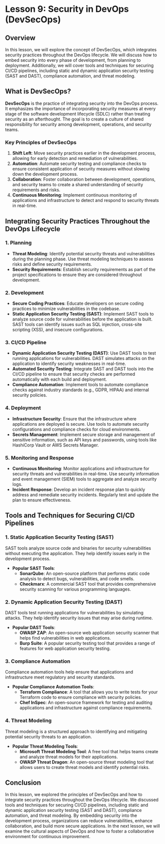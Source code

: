 # Lesson 9: Security in DevOps (DevSecOps)

## Overview

In this lesson, we will explore the concept of DevSecOps, which integrates security practices throughout the DevOps lifecycle. We will discuss how to embed security into every phase of development, from planning to deployment. Additionally, we will cover tools and techniques for securing CI/CD pipelines, including static and dynamic application security testing (SAST and DAST), compliance automation, and threat modeling.

## What is DevSecOps?

**DevSecOps** is the practice of integrating security into the DevOps process. It emphasizes the importance of incorporating security measures at every stage of the software development lifecycle (SDLC) rather than treating security as an afterthought. The goal is to create a culture of shared responsibility for security among development, operations, and security teams.

### Key Principles of DevSecOps

1. **Shift Left**: Move security practices earlier in the development process, allowing for early detection and remediation of vulnerabilities.
2. **Automation**: Automate security testing and compliance checks to ensure consistent application of security measures without slowing down the development process.
3. **Collaboration**: Foster collaboration between development, operations, and security teams to create a shared understanding of security requirements and risks.
4. **Continuous Monitoring**: Implement continuous monitoring of applications and infrastructure to detect and respond to security threats in real-time.

## Integrating Security Practices Throughout the DevOps Lifecycle

### 1. Planning

- **Threat Modeling**: Identify potential security threats and vulnerabilities during the planning phase. Use threat modeling techniques to assess risks and define security requirements.
- **Security Requirements**: Establish security requirements as part of the project specifications to ensure they are considered throughout development.

### 2. Development

- **Secure Coding Practices**: Educate developers on secure coding practices to minimize vulnerabilities in the codebase.
- **Static Application Security Testing (SAST)**: Implement SAST tools to analyze source code for vulnerabilities before the application is built. SAST tools can identify issues such as SQL injection, cross-site scripting (XSS), and insecure configurations.

### 3. CI/CD Pipeline

- **Dynamic Application Security Testing (DAST)**: Use DAST tools to test running applications for vulnerabilities. DAST simulates attacks on the application to identify security weaknesses in real-time.
- **Automated Security Testing**: Integrate SAST and DAST tools into the CI/CD pipeline to ensure that security checks are performed automatically with each build and deployment.
- **Compliance Automation**: Implement tools to automate compliance checks against industry standards (e.g., GDPR, HIPAA) and internal security policies.

### 4. Deployment

- **Infrastructure Security**: Ensure that the infrastructure where applications are deployed is secure. Use tools to automate security configurations and compliance checks for cloud environments.
- **Secrets Management**: Implement secure storage and management of sensitive information, such as API keys and passwords, using tools like HashiCorp Vault or AWS Secrets Manager.

### 5. Monitoring and Response

- **Continuous Monitoring**: Monitor applications and infrastructure for security threats and vulnerabilities in real-time. Use security information and event management (SIEM) tools to aggregate and analyze security logs.
- **Incident Response**: Develop an incident response plan to quickly address and remediate security incidents. Regularly test and update the plan to ensure effectiveness.

## Tools and Techniques for Securing CI/CD Pipelines

### 1. Static Application Security Testing (SAST)

SAST tools analyze source code and binaries for security vulnerabilities without executing the application. They help identify issues early in the development process.

- **Popular SAST Tools**:
  - **SonarQube**: An open-source platform that performs static code analysis to detect bugs, vulnerabilities, and code smells.
  - **Checkmarx**: A commercial SAST tool that provides comprehensive security scanning for various programming languages.

### 2. Dynamic Application Security Testing (DAST)

DAST tools test running applications for vulnerabilities by simulating attacks. They help identify security issues that may arise during runtime.

- **Popular DAST Tools**:
  - **OWASP ZAP**: An open-source web application security scanner that helps find vulnerabilities in web applications.
  - **Burp Suite**: A popular security testing tool that provides a range of features for web application security testing.

### 3. Compliance Automation

Compliance automation tools help ensure that applications and infrastructure meet regulatory and security standards.

- **Popular Compliance Automation Tools**:
  - **Terraform Compliance**: A tool that allows you to write tests for your Terraform code to ensure compliance with security policies.
  - **Chef InSpec**: An open-source framework for testing and auditing applications and infrastructure against compliance requirements.

### 4. Threat Modeling

Threat modeling is a structured approach to identifying and mitigating potential security threats to an application.

- **Popular Threat Modeling Tools**:
  - **Microsoft Threat Modeling Tool**: A free tool that helps teams create and analyze threat models for their applications.
  - **OWASP Threat Dragon**: An open-source threat modeling tool that allows users to create threat models and identify potential risks.

## Conclusion

In this lesson, we explored the principles of DevSecOps and how to integrate security practices throughout the DevOps lifecycle. We discussed tools and techniques for securing CI/CD pipelines, including static and dynamic application security testing (SAST and DAST), compliance automation, and threat modeling. By embedding security into the development process, organizations can reduce vulnerabilities, enhance collaboration, and build more secure applications. In the next lesson, we will examine the cultural aspects of DevOps and how to foster a collaborative environment for continuous improvement.